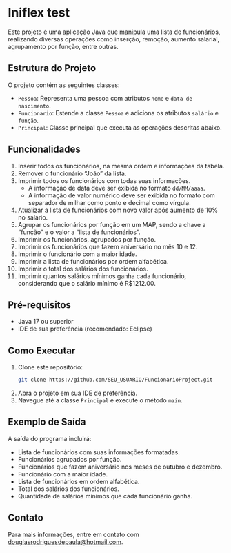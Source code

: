 # Iniflex test

Este projeto é uma aplicação Java que manipula uma lista de funcionários, realizando diversas operações como inserção, remoção, aumento salarial, agrupamento por função, entre outras.

## Estrutura do Projeto

O projeto contém as seguintes classes:

- `Pessoa`: Representa uma pessoa com atributos `nome` e `data de nascimento`.
- `Funcionario`: Estende a classe `Pessoa` e adiciona os atributos `salário` e `função`.
- `Principal`: Classe principal que executa as operações descritas abaixo.

## Funcionalidades

1. Inserir todos os funcionários, na mesma ordem e informações da tabela.
2. Remover o funcionário “João” da lista.
3. Imprimir todos os funcionários com todas suas informações.
    - A informação de data deve ser exibida no formato `dd/MM/aaaa`.
    - A informação de valor numérico deve ser exibida no formato com separador de milhar como ponto e decimal como vírgula.
4. Atualizar a lista de funcionários com novo valor após aumento de 10% no salário.
5. Agrupar os funcionários por função em um MAP, sendo a chave a “função” e o valor a “lista de funcionários”.
6. Imprimir os funcionários, agrupados por função.
7. Imprimir os funcionários que fazem aniversário no mês 10 e 12.
8. Imprimir o funcionário com a maior idade.
9. Imprimir a lista de funcionários por ordem alfabética.
10. Imprimir o total dos salários dos funcionários.
11. Imprimir quantos salários mínimos ganha cada funcionário, considerando que o salário mínimo é R$1212.00.

## Pré-requisitos

- Java 17 ou superior
- IDE de sua preferência (recomendado: Eclipse)

## Como Executar

1. Clone este repositório:
    ```sh
    git clone https://github.com/SEU_USUARIO/FuncionarioProject.git
    ```
2. Abra o projeto em sua IDE de preferência.
3. Navegue até a classe `Principal` e execute o método `main`.

## Exemplo de Saída

A saída do programa incluirá:

- Lista de funcionários com suas informações formatadas.
- Funcionários agrupados por função.
- Funcionários que fazem aniversário nos meses de outubro e dezembro.
- Funcionário com a maior idade.
- Lista de funcionários em ordem alfabética.
- Total dos salários dos funcionários.
- Quantidade de salários mínimos que cada funcionário ganha.

## Contato

Para mais informações, entre em contato com [douglasrodriguesdepaula@hotmail.com](mailto:seu_email@example.com).

